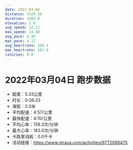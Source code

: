 ```yaml
---
date: 2022-03-04
distance: 5329.10
duration: 1583.0
elevation: 2.0
avg_speed: 12.12
max_speed: 14.40
avg_pace: 4.95
max_pace: 4.17
avg_heartrate: 158.3
max_heartrate: 183.0
calories: 0.0
---
```


# 2022年03月04日 跑步数据

- 距离：5.33公里
- 时长：0:26:23
- 海拔：2.0米
- 平均配速：4:57/公里
- 最快配速：4:10/公里
- 平均心率：158.3次/分钟
- 最大心率：183.0次/分钟
- 卡路里消耗：0.0千卡
- 活动链接：https://www.strava.com/activities/6772086475
